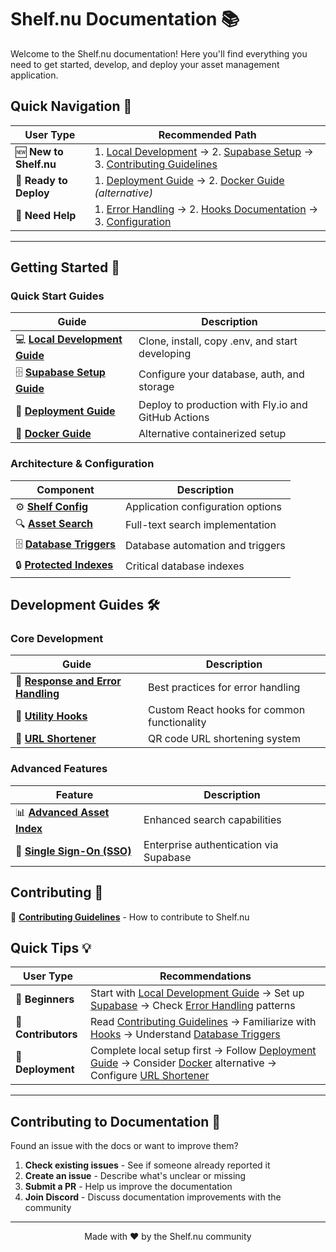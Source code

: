 # Shelf.nu Documentation 📚

Welcome to the Shelf.nu documentation! Here you'll find everything you need to get started, develop, and deploy your asset management application.

## Quick Navigation 🧭

| User Type              | Recommended Path                                                                                                                             |
| ---------------------- | -------------------------------------------------------------------------------------------------------------------------------------------- |
| 🆕 **New to Shelf.nu** | 1. [Local Development](./local-development.md) → 2. [Supabase Setup](./supabase-setup.md) → 3. [Contributing Guidelines](../CONTRIBUTING.md) |
| 🚀 **Ready to Deploy** | 1. [Deployment Guide](./deployment.md) → 2. [Docker Guide](./docker.md) _(alternative)_                                                      |
| 🔧 **Need Help**       | 1. [Error Handling](./handling-errors.md) → 2. [Hooks Documentation](./hooks.md) → 3. [Configuration](./shelf.config.ts.md)                  |

---

## Getting Started 🚀

### Quick Start Guides

| Guide                                                    | Description                                         |
| -------------------------------------------------------- | --------------------------------------------------- |
| 💻 **[Local Development Guide](./local-development.md)** | Clone, install, copy .env, and start developing     |
| 🗄️ **[Supabase Setup Guide](./supabase-setup.md)**       | Configure your database, auth, and storage          |
| 🚀 **[Deployment Guide](./deployment.md)**               | Deploy to production with Fly.io and GitHub Actions |
| 🐳 **[Docker Guide](./docker.md)**                       | Alternative containerized setup                     |

### Architecture & Configuration

| Component                                          | Description                       |
| -------------------------------------------------- | --------------------------------- |
| ⚙️ **[Shelf Config](./shelf.config.ts.md)**        | Application configuration options |
| 🔍 **[Asset Search](./asset-search.md)**           | Full-text search implementation   |
| 🗄️ **[Database Triggers](./database-triggers.md)** | Database automation and triggers  |
| 🔒 **[Protected Indexes](./protected-indexes.md)** | Critical database indexes         |

## Development Guides 🛠️

### Core Development

| Guide                                                      | Description                                 |
| ---------------------------------------------------------- | ------------------------------------------- |
| 🎯 **[Response and Error Handling](./handling-errors.md)** | Best practices for error handling           |
| 🎣 **[Utility Hooks](./hooks.md)**                         | Custom React hooks for common functionality |
| 🔗 **[URL Shortener](./url-shortener.md)**                 | QR code URL shortening system               |

### Advanced Features

| Feature                                                   | Description                            |
| --------------------------------------------------------- | -------------------------------------- |
| 📊 **[Advanced Asset Index](./advanced-index/README.md)** | Enhanced search capabilities           |
| 🔐 **[Single Sign-On (SSO)](./sso/README.md)**            | Enterprise authentication via Supabase |

## Contributing 🤝

📝 **[Contributing Guidelines](../CONTRIBUTING.md)** - How to contribute to Shelf.nu

## Quick Tips 💡

| User Type           | Recommendations                                                                                                                                                      |
| ------------------- | -------------------------------------------------------------------------------------------------------------------------------------------------------------------- |
| **🔰 Beginners**    | Start with [Local Development Guide](./local-development.md) → Set up [Supabase](./supabase-setup.md) → Check [Error Handling](./handling-errors.md) patterns        |
| **👥 Contributors** | Read [Contributing Guidelines](../CONTRIBUTING.md) → Familiarize with [Hooks](./hooks.md) → Understand [Database Triggers](./database-triggers.md)                   |
| **🚀 Deployment**   | Complete local setup first → Follow [Deployment Guide](./deployment.md) → Consider [Docker](./docker.md) alternative → Configure [URL Shortener](./url-shortener.md) |

---

## Contributing to Documentation 📝

Found an issue with the docs or want to improve them?

1. **Check existing issues** - See if someone already reported it
2. **Create an issue** - Describe what's unclear or missing
3. **Submit a PR** - Help us improve the documentation
4. **Join Discord** - Discuss documentation improvements with the community

---

<p align="center">
Made with ❤️ by the Shelf.nu community
</p>
